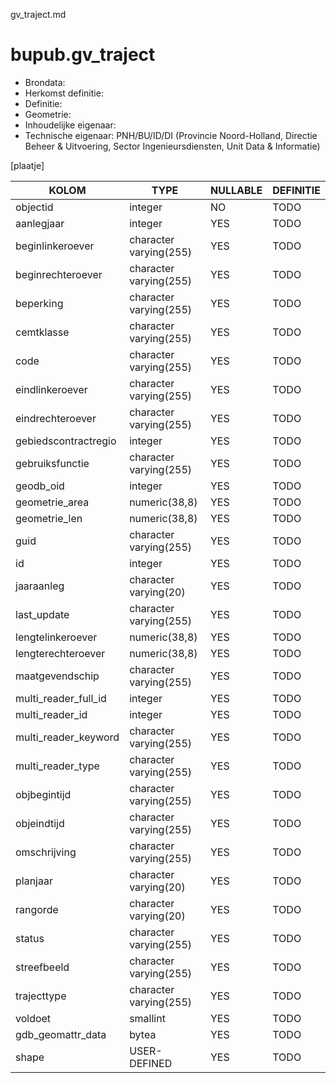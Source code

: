gv_traject.md

# bupub.gv_traject


* Brondata: 
* Herkomst definitie: 
* Definitie: 
* Geometrie: 
* Inhoudelijke eigenaar: 
* Technische eigenaar: PNH/BU/ID/DI (Provincie Noord-Holland, Directie Beheer & Uitvoering, Sector Ingenieursdiensten, Unit Data & Informatie)

[plaatje]


|KOLOM                            |TYPE                       |NULLABLE|DEFINITIE|
|------                           |----                       |-----   |-----    |
|objectid                         |integer                    |NO      |TODO|
|aanlegjaar                       |integer                    |YES     |TODO|
|beginlinkeroever                 |character varying(255)     |YES     |TODO|
|beginrechteroever                |character varying(255)     |YES     |TODO|
|beperking                        |character varying(255)     |YES     |TODO|
|cemtklasse                       |character varying(255)     |YES     |TODO|
|code                             |character varying(255)     |YES     |TODO|
|eindlinkeroever                  |character varying(255)     |YES     |TODO|
|eindrechteroever                 |character varying(255)     |YES     |TODO|
|gebiedscontractregio             |integer                    |YES     |TODO|
|gebruiksfunctie                  |character varying(255)     |YES     |TODO|
|geodb_oid                        |integer                    |YES     |TODO|
|geometrie_area                   |numeric(38,8)              |YES     |TODO|
|geometrie_len                    |numeric(38,8)              |YES     |TODO|
|guid                             |character varying(255)     |YES     |TODO|
|id                               |integer                    |YES     |TODO|
|jaaraanleg                       |character varying(20)      |YES     |TODO|
|last_update                      |character varying(255)     |YES     |TODO|
|lengtelinkeroever                |numeric(38,8)              |YES     |TODO|
|lengterechteroever               |numeric(38,8)              |YES     |TODO|
|maatgevendschip                  |character varying(255)     |YES     |TODO|
|multi_reader_full_id             |integer                    |YES     |TODO|
|multi_reader_id                  |integer                    |YES     |TODO|
|multi_reader_keyword             |character varying(255)     |YES     |TODO|
|multi_reader_type                |character varying(255)     |YES     |TODO|
|objbegintijd                     |character varying(255)     |YES     |TODO|
|objeindtijd                      |character varying(255)     |YES     |TODO|
|omschrijving                     |character varying(255)     |YES     |TODO|
|planjaar                         |character varying(20)      |YES     |TODO|
|rangorde                         |character varying(20)      |YES     |TODO|
|status                           |character varying(255)     |YES     |TODO|
|streefbeeld                      |character varying(255)     |YES     |TODO|
|trajecttype                      |character varying(255)     |YES     |TODO|
|voldoet                          |smallint                   |YES     |TODO|
|gdb_geomattr_data                |bytea                      |YES     |TODO|
|shape                            |USER-DEFINED               |YES     |TODO|
